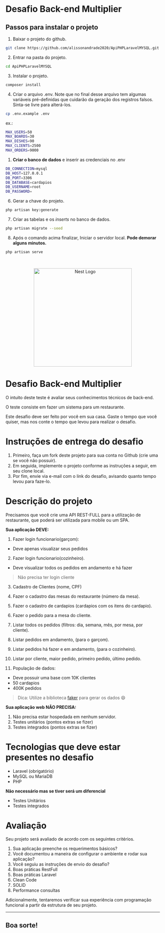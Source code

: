 # Desafio Back-end Multiplier

## Passos para instalar o projeto

1. Baixar o projeto do github.
```bash
git clone https://github.com/alissonandrade2020/ApiPHPLaravelMYSQL.git
```

2. Entrar na pasta do projeto.
```bash
cd ApiPHPLaravelMYSQL
```

3. Instalar o projeto.
```bash
composer install
```

4. Criar o arquivo .env. Note que no final desse arquivo tem algumas variáveis pré-definidas que cuidarão da geração dos registros falsos. Sinta-se livre para alterá-los. 
```bash
cp .env.example .env
```
ex.:
```bash
MAX_USERS=50
MAX_BOARDS=30
MAX_DISHES=90
MAX_CLIENTS=2500
MAX_ORDERS=9000
```

1. **Criar o banco de dados** e inserir as credenciais no .env

```bash
DB_CONNECTION=mysql
DB_HOST=127.0.0.1
DB_PORT=3306
DB_DATABASE=cardapios
DB_USERNAME=root
DB_PASSWORD=
```

6. Gerar a chave do projeto.
```bash
php artisan key:generate
```

7. Criar as tabelas e os *inserts* no banco de dados.
```bash
php artisan migrate --seed
```

8. Após o comando acima finalizar, Iniciar o servidor local. **Pode demorar alguns minutos.**
```bash
php artisan serve
```
<br>

<p align="center">
  <img src="https://multiplier.com.br/assets/multiplier.svg" width="320" alt="Nest Logo" />
</p>

# Desafio Back-end Multiplier

O intuito deste teste é avaliar seus conhecimentos técnicos de back-end.

O teste consiste em fazer um sistema para um restaurante.

Este desafio deve ser feito por você em sua casa. Gaste o tempo que você quiser, mas nos conte o tempo que levou para realizar o desafio.

# Instruções de entrega do desafio

1. Primeiro, faça um fork deste projeto para sua conta no Github (crie uma se você não possuir).
2. Em seguida, implemente o projeto conforme as instruções a seguir, em seu clone local.
3. Por fim, envie via e-mail com o link do desafio, avisando quanto tempo levou para faze-lo.

# Descrição do projeto

Precisamos que você crie uma API REST-FULL para a utilização de restaurante, que poderá ser utilizada para mobile ou um SPA.

**Sua aplicação DEVE:**

1. Fazer login funcionario(garçom):
- Deve apenas visualizar seus pedidos

2. Fazer login funcionario(cozinheiro).
- Deve visualizar todos os pedidos em andamento e há fazer

> Não precisa ter login cliente

3. Cadastro de Clientes (nome, CPF)
4. Fazer o cadastro das mesas do restaurante (número da mesa).
5. Fazer o cadastro de cardapios (cardapios com os itens do cardapio).
6. Fazer o pedido para a mesa do cliente.
7. Listar todos os pedidos (filtros: dia, semana, mês, por mesa, por cliente).
8. Listar pedidos em andamento, (para o garçom).
9. Listar pedidos há fazer e em andamento, (para o cozinheiro).
10. Listar por cliente, maior pedido, primeiro pedido, último pedido.

11. População de dados:
 - Deve possuir uma base com 10K clientes
 - 50 cardapios
 - 400K pedidos

> Dica: Utilize a biblioteca [faker](https://github.com/fakerphp/faker) para gerar os dados 😄

**Sua aplicação web NÃO PRECISA:**

1. Não precisa estar hospedada em nenhum servidor.
2. Testes unitários (pontos extras se fizer)
3. Testes integrados (pontos extras se fizer)

# Tecnologias que deve estar presentes no desafio

- Laravel (obrigatório)
- MySQL ou MariaDB
- PHP

**Não necessário mas se tiver será um diferencial**

- Testes Unitários
- Testes integrados

# Avaliação

Seu projeto será avaliado de acordo com os seguintes critérios.

1. Sua aplicação preenche os requerimentos básicos?
2. Você documentou a maneira de configurar o ambiente e rodar sua aplicação?
3. Você seguiu as instruções de envio do desafio?
4. Boas práticas RestFull
5. Boas práticas Laravel
6. Clean Code
7. SOLID
8. Performance consultas

Adicionalmente, tentaremos verificar sua experiência com programação funcional a partir da estrutura de seu projeto.

---

## Boa sorte!
